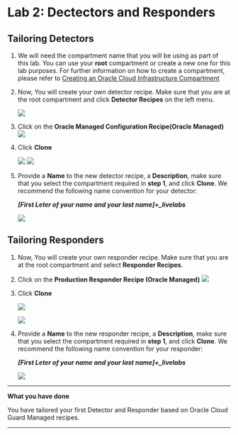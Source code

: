 # Lab 2: Dectectors and Responders

## Tailoring Detectors

1. We will need the compartment name that you will be using as part of this lab. You can use your **root** compartment or create a new one for this lab purposes. For further information on how to create a compartment, please refer to [Creating an Oracle Cloud Infrastructure Compartment
](https://docs.oracle.com/en/cloud/paas/integration-cloud/oracle-integration-oci/creating-cloud-storage-compartment.html)


2. Now, You will create your own detector recipe. Make sure that you are at the root compartment and click **Detector Recipes** on the left menu.

    ![](./images/detector_menu.png)
   
3. Click on the **Oracle Managed Configuration Recipe(Oracle Managed)**
   ![](./images/6_bis.png)

4. Click **Clone**

   ![](./images/detector_clone.png)
   ![](./images/6.png)
   
5. Provide a **Name** to the new detector recipe, a **Description**, make sure that you select the compartment required in **step 1**, and click **Clone**. We recommend the following name convention for your detector:

    ***[First Leter of your name and your last name]+_livelabs*** 
    
    ![](./images/7.png)

## Tailoring Responders

1. Now, You will create your own responder recipe. Make sure that you are at the root compartment and select **Responder Recipes**.
   
2. Click on the **Production Responder Recipe (Oracle Managed)**
   ![](./images/8_bis.png)

3. Click **Clone**

   ![](./images/responder_clone.png)

   ![](./images/8.png)

4.  Provide a **Name** to the new responder recipe, a **Description**, make sure that you select the compartment required in **step 1**, and click **Clone**. We recommend the following name convention for your responder:

    ***[First Leter of your name and your last name]+_livelabs*** 

     ![](./images/9.png)



******

**What you have done**

You have tailored your first Detector and Responder based on Oracle Cloud Guard Managed recipes.

******